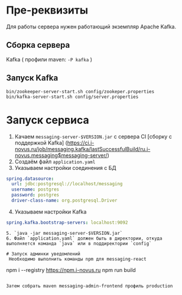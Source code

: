 # Пре-реквизиты
Для работы сервера нужен работающий экземпляр Apache Kafka.
## Сборка сервера
Kafka ( профили maven: `-P kafka` )

## Запуск Kafka
```shell
bin/zookeeper-server-start.sh config/zookeper.properties
bin/kafka-server-start.sh config/server.properties
```

# Запуск сервиса
1. Качаем `messaging-server-$VERSION.jar` c сервера CI [сборку с поддержкой Kafka]
   (https://ci.i-novus.ru/job/messaging.kafka/lastSuccessfulBuild/ru.i-novus.messaging$messaging-server/)
2. Создаём файл `application.yaml`
3. Указываем настройки соединения с БД
```yaml
spring.datasource:
  url: jdbc:postgresql://localhost/messaging
  username: postgres
  password: postgres
  driver-class-name: org.postgresql.Driver
```
4. Указываем настройки Kafka
```yaml
spring.kafka.bootstrap-servers: localhost:9092
```
```
5. `java -jar messaging-server-$VERSION.jar`
6. Файл `application.yaml` должен быть в директории, откуда выполняется команда `java` или в поддиректории `config` 

# Запуск админки уведомлений
 Необходимо выполнить команды npm для messaging-react

```
npm i --registry https://npm.i-novus.ru
npm run build
```

Затем собрать maven messaging-admin-frontend профиль production 